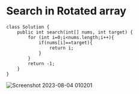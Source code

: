 # Search in Rotated array
```
class Solution {
    public int search(int[] nums, int target) {
        for (int i=0;i<nums.length;i++){
            if(nums[i]==target){
                return i;
            }
        }
        return -1;
    }
}
```
![Screenshot 2023-08-04 010201](https://github.com/sri-singhal/DSA-JAVA-/assets/98937798/5ddde4ba-e984-4fa2-91b0-dc387f668c69)

